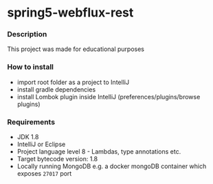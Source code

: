 # spring5-webflux-rest

### Description

This project was made for educational purposes

### How to install
- import root folder as a project to IntelliJ
- install gradle dependencies
- install Lombok plugin inside IntelliJ (preferences/plugins/browse plugins)

### Requirements
- JDK 1.8
- IntelliJ or Eclipse
- Project language level 8 - Lambdas, type annotations etc.
- Target bytecode version: 1.8
- Locally running MongoDB e.g. a docker mongoDB container which exposes `27017` port
